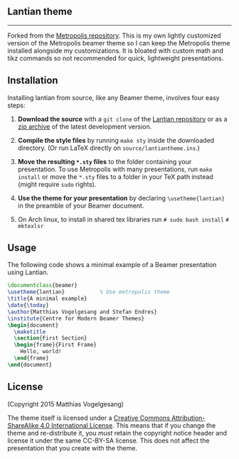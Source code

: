 ## Lantian theme

---

Forked from the [Metropolis repository](https://github.com/matze/mtheme). This is my own lightly customized version of the Metropolis beamer theme so I can keep the Metropolis theme installed alongside my customizations. It is bloated with custom math and tikz commands so not recommended for quick, lightweight presentations.

## Installation

Installing lantian from source, like any Beamer theme, involves four easy
steps:

1. **Download the source** with a `git clone` of the [Lantian repository](https://github.com/Stefan-Endres/mtheme) or as a [zip archive](https://github.com/Stefan-Endres/mtheme/archive/master.zip) of the latest development version.

2. **Compile the style files** by running `make sty` inside the downloaded
    directory. (Or run LaTeX directly on `source/lantiantheme.ins`.)

3. **Move the resulting `*.sty` files** to the folder containing your
   presentation. To use Metropolis with many presentations, run `make install`
   or move the `*.sty` files to a folder in your TeX path instead (might require
   `sudo` rights).

4. **Use the theme for your presentation** by declaring `\usetheme{lantian}` in the preamble of your Beamer document.

5. On Arch linux, to install in shared tex libraries run
`# sudo bash install`
`# mktexlsr`

## Usage

The following code shows a minimal example of a Beamer presentation using
Lantian.

```latex
\documentclass{beamer}
\usetheme{lantian}           % Use metropolis theme
\title{A minimal example}
\date{\today}
\author{Matthias Vogelgesang and Stefan Endres}
\institute{Centre for Modern Beamer Themes}
\begin{document}
  \maketitle
  \section{First Section}
  \begin{frame}{First Frame}
    Hello, world!
  \end{frame}
\end{document}
```

## License
(Copyright 2015 Matthias Vogelgesang)

The theme itself is licensed under a [Creative Commons Attribution-ShareAlike
4.0 International License](http://creativecommons.org/licenses/by-sa/4.0/). This means that if you change the theme and re-distribute it, you *must* retain the copyright notice header and license it under the same CC-BY-SA license. This does not affect the presentation that you create with the theme.
